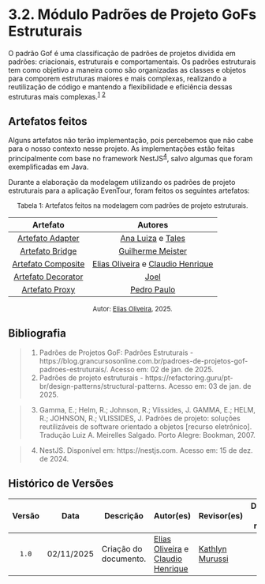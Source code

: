 # 3.2. Módulo Padrões de Projeto GoFs Estruturais

O padrão Gof é uma classificação de padrões de projetos dividida em padrões: criacionais, estruturais e comportamentais. Os padrões estruturais tem como objetivo a maneira como são organizadas as classes e objetos para comporem estruturas maiores e mais complexas, realizando a reutilização de código e mantendo a flexibilidade e eficiência dessas estruturas mais complexas.<sup><a href="#ref1">1</a></sup> <sup><a href="#ref2">2</a></sup>


## Artefatos feitos

Alguns artefatos não terão implementação, pois percebemos que não cabe para o nosso contexto nesse projeto. As implementações estão feitas principalmente com base no framework NestJS<sup><a href="#ref1">4</a></sup>, salvo algumas que foram exemplificadas em Java.

Durante a elaboração da modelagem utilizando os padrões de projeto estruturais para a aplicação EvenTour, foram feitos os seguintes artefatos:

<font size="2"><p style="text-align: center">Tabela 1: Artefatos feitos na modelagem com padrões de projeto estruturais.</p></font>

<center>

| Artefato | Autores |
| :--: | :--: |
| [Artefato Adapter](https://unbarqdsw2024-2.github.io/2024.2_G5_Turismo_Entrega_03/#/PadroesDeProjeto/estruturais/3.2.1.Adapter) | [Ana Luiza][AnaGH] e [Tales][TalesGH] |
| [Artefato Bridge](https://unbarqdsw2024-2.github.io/2024.2_G5_Turismo_Entrega_03/#/PadroesDeProjeto/estruturais/3.2.2.Bridge) | [Guilherme Meister][GuilhermeGH] |
| [Artefato Composite](https://unbarqdsw2024-2.github.io/2024.2_G5_Turismo_Entrega_03/#/PadroesDeProjeto/estruturais/3.2.3.Composite) |[Elias Oliveira][EliasGH] e [Claudio Henrique][ClaudioGH]|
| [Artefato Decorator](https://unbarqdsw2024-2.github.io/2024.2_G5_Turismo_Entrega_03/#/PadroesDeProjeto/estruturais/3.2.4.Decorator) |[Joel][JoelGH]|
| [Artefato Proxy](https://unbarqdsw2024-2.github.io/2024.2_G5_Turismo_Entrega_03/#/PadroesDeProjeto/estruturais/3.2.6.Proxy) | [Pedro Paulo][PedroPGH]|

</center>

<font size="2"><p style="text-align: center">Autor: [Elias Oliveira][EliasGH], 2025.</p></font>


## Bibliografia

> 1. <div id="#ref1"></div> Padrões de Projetos GoF: Padrões Estruturais - https://blog.grancursosonline.com.br/padroes-de-projetos-gof-padroes-estruturais/. Acesso em: 02 de jan. de 2025.
> 2. <div id="#ref2"></div> Padrões de projeto estruturais - https://refactoring.guru/pt-br/design-patterns/structural-patterns. Acesso em: 03 de jan. de 2025.

> 3. <div id="ref3"></div>Gamma, E.; Helm, R.; Johnson, R.; Vlissides, J. GAMMA, E.; HELM, R.; JOHNSON, R.; VLISSIDES, J. Padrões de projeto: soluções reutilizáveis de software orientado a objetos [recurso eletrônico]. Tradução Luiz A. Meirelles Salgado. Porto Alegre: Bookman, 2007.

> 4. <div id="ref4"></div>NestJS. Disponível em: https://nestjs.com. Acesso em: 15 de dez. de 2024.

## Histórico de Versões

| Versão | Data | Descrição | Autor(es) | Revisor(es) | Detalhes da revisão |
| :----: | :--: | --------- | ----------- | ------ | :---: |
| `1.0`  | 02/11/2025 | Criação do documento. | [Elias Oliveira][EliasGH] e [Claudio Henrique][ClaudioGH] | [Kathlyn Murussi][KathlynGH] ||

[AnaGH]: https://github.com/analufernanndess
[CainaGH]: https://github.com/freitasc
[ClaudioGH]: https://github.com/claudiohsc
[EliasGH]: https://github.com/EliasOliver21
[GuilhermeGH]: https://github.com/gmeister18
[JoelGH]: https://github.com/JoelSRangel
[KathlynGH]: https://github.com/klmurussi
[PabloGH]: https://github.com/pabloheika
[PedroRGH]: https://github.com/pedro-rodiguero
[PedroPGH]: https://github.com/Pedrin0030
[SamuelGH]: https://github.com/samuelalvess
[TalesGH]: https://github.com/TalesRG


